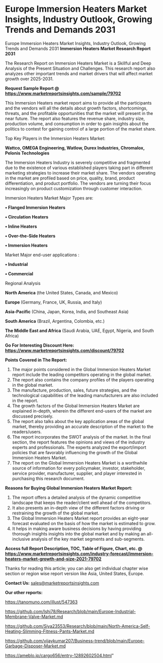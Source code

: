 # Europe Immersion Heaters Market Insights, Industry Outlook, Growing Trends and Demands 2031
Europe Immersion Heaters Market Insights, Industry Outlook, Growing Trends and Demands 2031
<strong>Immersion Heaters Market Research Report 2031</strong>

The Research Report on Immersion Heaters Market is a Skillful and Deep Analysis of the Present Situation and Challenges. This research report also analyzes other important trends and market drivers that will affect market growth over 2025-2031.

<strong>Request Sample Report @ <a href=https://www.marketreportsinsights.com/sample/79702>https://www.marketreportsinsights.com/sample/79702</a></strong>

This Immersion Heaters market report aims to provide all the participants and the vendors will all the details about growth factors, shortcomings, threats, and the profitable opportunities that the market will present in the near future. The report also features the revenue share, industry size, production volume, and consumption in order to gain insights about the politics to contest for gaining control of a large portion of the market share.

Top Key Players in the Immersion Heaters Market:

<strong>Wattco, OMEGA Engineering, Watlow, Durex Industries, Chromalox, Pelonis Technologies</strong>

The Immersion Heaters Industry is severely competitive and fragmented due to the existence of various established players taking part in different marketing strategies to increase their market share. The vendors operating in the market are profiled based on price, quality, brand, product differentiation, and product portfolio. The vendors are turning their focus increasingly on product customization through customer interaction.

Immersion Heaters Market Major Types are:

<strong>• Flanged Immersion Heaters

• Circulation Heaters

• Inline Heaters

• Over-the-Side Heaters

• Immersion Heaters</strong>

Market Major end-user applications :

<strong>• Industrial

• Commercial</strong>

Regional Analysis

</u><strong><b>North America</b></strong> (the United States, Canada, and Mexico)

<strong><b>Europe </b></strong>(Germany, France, UK, Russia, and Italy)

<strong><b>Asia-Pacific</b></strong> (China, Japan, Korea, India, and Southeast Asia)

<strong><b>South America</b></strong> (Brazil, Argentina, Colombia, etc.)

<strong><b>The Middle East and Africa</b></strong> (Saudi Arabia, UAE, Egypt, Nigeria, and South Africa)

<strong>Go For Interesting Discount Here: <a href=https://www.marketreportsinsights.com/discount/79702>https://www.marketreportsinsights.com/discount/79702</a></strong>

<strong>Points Covered in The Report:</strong>
<ol>
  <li>The major points considered in the Global Immersion Heaters Market report include the leading competitors operating in the global market.</li>
  <li>The report also contains the company profiles of the players operating in the global market.</li>
  <li>The manufacture, production, sales, future strategies, and the technological capabilities of the leading manufacturers are also included in the report.</li>
  <li>The growth factors of the Global Immersion Heaters Market are explained in-depth, wherein the different end-users of the market are discussed precisely.</li>
  <li>The report also talks about the key application areas of the global market, thereby providing an accurate description of the market to the readers/users.</li>
  <li>The report incorporates the SWOT analysis of the market. In the final section, the report features the opinions and views of the industry experts and professionals. The experts analyzed the export/import policies that are favorably influencing the growth of the Global Immersion Heaters Market.</li>
  <li>The report on the Global Immersion Heaters Market is a worthwhile source of information for every policymaker, investor, stakeholder, service provider, manufacturer, supplier, and player interested in purchasing this research document.</li>
</ol>
<strong>Reasons for Buying Global Immersion Heaters Market Report:</strong>

<ol>
  <li>The report offers a detailed analysis of the dynamic competitive landscape that keeps the reader/client well ahead of the competitors.</li>
  <li>It also presents an in-depth view of the different factors driving or restraining the growth of the global market.</li>
  <li>The Global Immersion Heaters Market report provides an eight-year forecast evaluated on the basis of how the market is estimated to grow.</li>
  <li>It helps in making aware business decisions by having providing thorough insights insights into the global market and by making an all-inclusive analysis of the key market segments and sub-segments.</li>
</ol>
<strong>Access full Report Description, TOC, Table of Figure, Chart, etc. @ <a href=https://www.marketreportsinsights.com/industry-forecast/immersion-heaters-market-growth-and-size-2021-79702>https://www.marketreportsinsights.com/industry-forecast/immersion-heaters-market-growth-and-size-2021-79702</a></strong>


Thanks for reading this article; you can also get individual chapter wise section or region wise report version like Asia, United States, Europe.

<strong>Contact Us:</strong>
sales@marketreportsinsights.com

<strong>Our other reports:</strong>

<a href=https://tanomuno.com/illust/547363>https://tanomuno.com/illust/547363</a>

<a href=https://github.com/Ishi78/Research/blob/main/Europe-Industrial-Membrane-Valve-Market.md>https://github.com/Ishi78/Research/blob/main/Europe-Industrial-Membrane-Valve-Market.md</a>

<a href=https://github.com/Siya23553/Research/blob/main/North-America-Self-Heating-Slimming-Fitness-Pants-Market.md>https://github.com/Siya23553/Research/blob/main/North-America-Self-Heating-Slimming-Fitness-Pants-Market.md</a>

<a href=https://github.com/vijaykumar207/Business-trend/blob/main/Europe-Garbage-Disposer-Market.md>https://github.com/vijaykumar207/Business-trend/blob/main/Europe-Garbage-Disposer-Market.md</a>

<a href=https://ameblo.jp/cargo656/entry-12892602504.html>https://ameblo.jp/cargo656/entry-12892602504.html</a>"
